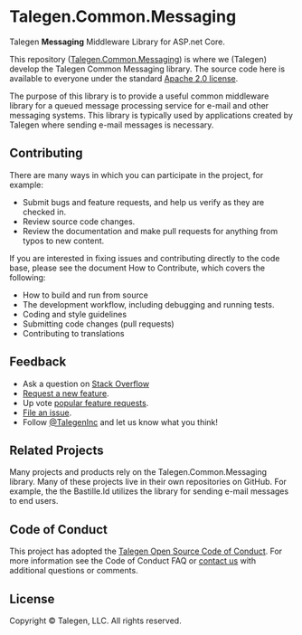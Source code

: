 # Talegen.Common.Messaging

Talegen **Messaging** Middleware Library for ASP.net Core.

This repository ([Talegen.Common.Messaging](https://github.com/Talegen/Talegen.Common.Messaging)) is where we (Talegen) develop the Talegen Common Messaging library. The source code here is available to everyone under the standard [Apache 2.0 license](https://github.com/Talegen/Talegen.AspNetCore.hCAPTCHA/blob/main/LICENSE).

The purpose of this library is to provide a useful common middleware library for a queued message processing service for e-mail and other messaging systems. This library is typically used by applications created by Talegen where sending e-mail messages is necessary. 

## Contributing

There are many ways in which you can participate in the project, for example:

 - Submit bugs and feature requests, and help us verify as they are checked in.
 - Review source code changes.
 - Review the documentation and make pull requests for anything from typos to new content. 

If you are interested in fixing issues and contributing directly to the code base, please see the document How to Contribute, which covers the following:

 - How to build and run from source
 - The development workflow, including debugging and running tests.
 - Coding and style guidelines
 - Submitting code changes (pull requests)
 - Contributing to translations

## Feedback

 - Ask a question on [Stack Overflow](https://stackoverflow.com/questions/tagged/Talegen.Common.Messaging)
 - [Request a new feature](https://github.com/talegen/Talegen.Common.Messaging/blob/main/CONTRIBUTING.md).
 - Up vote [popular feature requests](https://github.com/talegen/Talegen.Common.Messaging/issues?q=is:open%20is:issue%20label:feature-request%20sort:reactions-%2b1-desc).
 - [File an issue](https://github.com/talegen/Talegen.Common.Messaging/issues).
 - Follow [@TalegenInc](https://twitter.com/TalegenInc) and let us know what you think!

## Related Projects

Many projects and products rely on the Talegen.Common.Messaging library. Many of these projects live in their own repositories on GitHub. For example, the the Bastille.Id utilizes the library for sending e-mail messages to end users. 

## Code of Conduct

This project has adopted the [Talegen Open Source Code of Conduct](https://talegen.com/open-source-code-of-conduct/). For more information see the Code of Conduct FAQ or [contact us](https://talegen.com/contact/) with additional questions or comments.

## License

Copyright &copy; Talegen, LLC. All rights reserved.